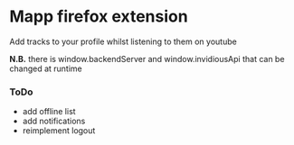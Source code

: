 # Mapp firefox extension

Add tracks to your profile whilst listening to them on youtube

**N.B.** there is window.backendServer and window.invidiousApi that can be changed at runtime

### ToDo

- add offline list
- add notifications
- reimplement logout
